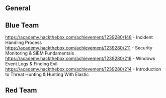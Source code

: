 ## General

## Blue Team
https://academy.hackthebox.com/achievement/1239280/148 - Incident Handling Process
https://academy.hackthebox.com/achievement/1239280/211 - Security Monitoring & SIEM Fundamentals
https://academy.hackthebox.com/achievement/1239280/216 - Windows Event Logs & Finding Evil
https://academy.hackthebox.com/achievement/1239280/214 - Introduction to Threat Hunting & Hunting With Elastic

## Red Team
